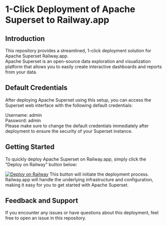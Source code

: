 # 1-Click Deployment of Apache Superset to Railway.app
## Introduction
This repository provides a streamlined, 1-click deployment solution for Apache Superset Railway.app.  
Apache Superset is an open-source data exploration and visualization platform that allows you to easily create interactive dashboards and reports from your data.

## Default Credentials
After deploying Apache Superset using this setup, you can access the Superset web interface with the following default credentials:  

Username: admin  
Password: admin  
Please make sure to change the default credentials immediately after deployment to ensure the security of your Superset instance.

## Getting Started  
To quickly deploy Apache Superset on Railway.app, simply click the "Deploy on Railway" button below:

[![Deploy on Railway](https://railway.app/button.svg)](https://railway.app/template/c0hqeB?referralCode=AkM2z4)
This button will initiate the deployment process.  Railway.app will handle the underlying infrastructure and configuration, making it easy for you to get started with Apache Superset.

## Feedback and Support  
If you encounter any issues or have questions about this deployment, feel free to open an issue in this repository.
